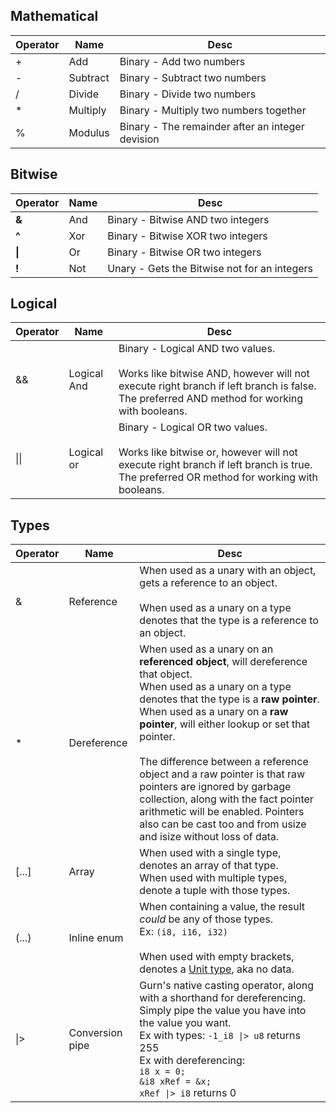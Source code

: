 ## Mathematical

| Operator | Name     | Desc                                             |
| -------- | -------- | ------------------------------------------------ |
| +        | Add      | Binary - Add two numbers                         |
| -        | Subtract | Binary - Subtract two numbers                    |
| /        | Divide   | Binary - Divide two numbers                      |
| \*       | Multiply | Binary - Multiply two numbers together           |
| \%       | Modulus  | Binary - The remainder after an integer devision |

## Bitwise

| Operator | Name | Desc                                         |
| -------- | ---- | -------------------------------------------- |
| **&**    | And  | Binary - Bitwise AND two integers            |
| **^**    | Xor  | Binary - Bitwise XOR two integers            |
| **\|**   | Or   | Binary - Bitwise OR two integers             |
| **!**    | Not  | Unary - Gets the Bitwise not for an integers |
## Logical
| Operator | Name        | Desc                                                                                                                                                                                 |
| -------- | ----------- | ------------------------------------------------------------------------------------------------------------------------------------------------------------------------------------ |
| &&       | Logical And | Binary - Logical AND two values.  <br><br>Works like bitwise AND, however will not execute right branch if left branch is false. The preferred AND method for working with booleans. |
| \|\|     | Logical or  | Binary - Logical OR two values.  <br><br>Works like bitwise or, however will not execute right branch if left branch is true. The preferred OR method for working with booleans.     |
## Types

| Operator | Name            | Desc                                                                                                                                                                                                                                                                                                                                                                                                                                                                                                                     |
| -------- | --------------- | ------------------------------------------------------------------------------------------------------------------------------------------------------------------------------------------------------------------------------------------------------------------------------------------------------------------------------------------------------------------------------------------------------------------------------------------------------------------------------------------------------------------------ |
| &        | Reference       | When used as a unary with an object, gets a reference to an object.<br><br>When used as a unary on a type denotes that the type is a reference to an object.                                                                                                                                                                                                                                                                                                                                                             |
| \*       | Dereference     | When used as a unary on an **referenced object**, will dereference that object.<br>When used as a unary on a type denotes that the type is a **raw pointer**.<br>When used as a unary on a **raw pointer**, will either lookup or set that pointer. <br><br>The difference between a reference object and a raw pointer is that raw pointers are ignored by garbage collection, along with the fact pointer arithmetic will be enabled. Pointers also can be cast too and from usize and isize without loss of data.<br> |
| \[...]   | Array           | When used with a single type, denotes an array of that type.<br>When used with multiple types, denote a tuple with those types.                                                                                                                                                                                                                                                                                                                                                                                          |
| (...)    | Inline enum     | When containing a value, the result *could* be any of those types.<br>Ex: `(i8, i16, i32)`<br><br>When used with empty brackets, denotes a [Unit type](https://en.wikipedia.org/wiki/Unit_type), aka no data.                                                                                                                                                                                                                                                                                                            |
| \|>      | Conversion pipe | Gurn's native casting operator, along with a shorthand for dereferencing. Simply pipe the value you have into the value you want.<br>Ex with types: `-1_i8 \|> u8` returns 255<br>Ex with dereferencing:<br>`i8 x = 0;`<br>`&i8 xRef = &x;`<br>`xRef \|> i8` returns 0                                                                                                                                                                                                                                                   |
